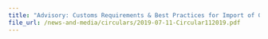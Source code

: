 ```yaml
---
title: "Advisory: Customs Requirements & Best Practices for Import of Goods"
file_url: /news-and-media/circulars/2019-07-11-Circular112019.pdf
---
```

